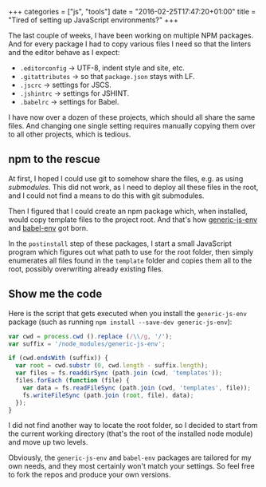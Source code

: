 +++
categories = ["js", "tools"]
date = "2016-02-25T17:47:20+01:00"
title = "Tired of setting up JavaScript environments?"
+++

The last couple of weeks, I have been working on multiple NPM
packages. And for every package I had to copy various files I
need so that the linters and the editor behave as I expect:

* `.editorconfig` &rarr; UTF-8, indent style and site, etc.
* `.gitattributes` &rarr; so that `package.json` stays with LF.
* `.jscrc` &rarr; settings for JSCS.
* `.jshintrc` &rarr; settings for JSHINT.
* `.babelrc` &rarr; settings for Babel.

I have now over a dozen of these projects, which should all share
the same files. And changing one single setting requires manually
copying them over to all other projects, which is tedious.

## npm to the rescue

At first, I hoped I could use git to somehow share the files, e.g.
as using _submodules_. This did not work, as I need to deploy
all these files in the root, and I could not find a means to
do this with git submodules.

Then I figured that I could create an npm package which, when
installed, would copy template files to the project root. And
that's how [generic-js-env](https://github.com/epsitec-sa/generic-js-env)
and [babel-env](https://github.com/epsitec-sa/babel-env) got
born.

In the `postinstall` step of these packages, I start a small
JavaScript program which figures out what path to use for the
root folder, then simply enumerates all files found in the
`template` folder and copies them all to the root, possibly
overwriting already existing files.

## Show me the code

Here is the script that gets executed when you install the
`generic-js-env` package (such as running `npm install --save-dev
generic-js-env`):

```javascript
var cwd = process.cwd ().replace (/\\/g, '/');
var suffix = '/node_modules/generic-js-env';

if (cwd.endsWith (suffix)) {
  var root = cwd.substr (0, cwd.length - suffix.length);
  var files = fs.readdirSync (path.join (cwd, 'templates'));
  files.forEach (function (file) {
    var data = fs.readFileSync (path.join (cwd, 'templates', file));
    fs.writeFileSync (path.join (root, file), data);
  });
}
```
  
I did not find another way to locate the root folder, so I
decided to start from the current working directory (that's
the root of the installed node module) and move up two levels.

Obviously, the `generic-js-env` and `babel-env` packages are
tailored for my own needs, and they most certainly won't match
your settings. So feel free to fork the repos and produce your
own versions.
